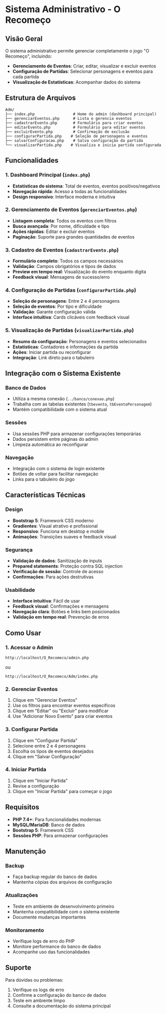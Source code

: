 # Sistema Administrativo - O Recomeço

## Visão Geral

O sistema administrativo permite gerenciar completamente o jogo "O Recomeço", incluindo:

- **Gerenciamento de Eventos**: Criar, editar, visualizar e excluir eventos
- **Configuração de Partidas**: Selecionar personagens e eventos para cada partida
- **Visualização de Estatísticas**: Acompanhar dados do sistema

## Estrutura de Arquivos

```
Adm/
├── index.php                 # Home do admin (dashboard principal)
├── gerenciarEventos.php      # Lista e gerencia eventos
├── cadastrarEvento.php       # Formulário para criar eventos
├── editarEvento.php          # Formulário para editar eventos
├── excluirEvento.php         # Confirmação de exclusão
├── configurarPartida.php    # Seleção de personagens e eventos
├── salvarConfiguracao.php    # Salva configuração da partida
└── visualizarPartida.php    # Visualiza e inicia partida configurada
```

## Funcionalidades

### 1. Dashboard Principal (`index.php`)
- **Estatísticas do sistema**: Total de eventos, eventos positivos/negativos
- **Navegação rápida**: Acesso a todas as funcionalidades
- **Design responsivo**: Interface moderna e intuitiva

### 2. Gerenciamento de Eventos (`gerenciarEventos.php`)
- **Listagem completa**: Todos os eventos com filtros
- **Busca avançada**: Por nome, dificuldade e tipo
- **Ações rápidas**: Editar e excluir eventos
- **Paginação**: Suporte para grandes quantidades de eventos

### 3. Cadastro de Eventos (`cadastrarEvento.php`)
- **Formulário completo**: Todos os campos necessários
- **Validação**: Campos obrigatórios e tipos de dados
- **Preview em tempo real**: Visualização do evento enquanto digita
- **Feedback visual**: Mensagens de sucesso/erro

### 4. Configuração de Partidas (`configurarPartida.php`)
- **Seleção de personagens**: Entre 2 e 4 personagens
- **Seleção de eventos**: Por tipo e dificuldade
- **Validação**: Garante configuração válida
- **Interface intuitiva**: Cards clicáveis com feedback visual

### 5. Visualização de Partidas (`visualizarPartida.php`)
- **Resumo da configuração**: Personagens e eventos selecionados
- **Estatísticas**: Contadores e informações da partida
- **Ações**: Iniciar partida ou reconfigurar
- **Integração**: Link direto para o tabuleiro

## Integração com o Sistema Existente

### Banco de Dados
- Utiliza a mesma conexão (`../banco/conexao.php`)
- Trabalha com as tabelas existentes (`tbevento`, `tbEventoPersonagem`)
- Mantém compatibilidade com o sistema atual

### Sessões
- Usa sessões PHP para armazenar configurações temporárias
- Dados persistem entre páginas do admin
- Limpeza automática ao reconfigurar

### Navegação
- Integração com o sistema de login existente
- Botões de voltar para facilitar navegação
- Links para o tabuleiro do jogo

## Características Técnicas

### Design
- **Bootstrap 5**: Framework CSS moderno
- **Gradientes**: Visual atrativo e profissional
- **Responsivo**: Funciona em desktop e mobile
- **Animações**: Transições suaves e feedback visual

### Segurança
- **Validação de dados**: Sanitização de inputs
- **Prepared statements**: Proteção contra SQL injection
- **Verificação de sessão**: Controle de acesso
- **Confirmações**: Para ações destrutivas

### Usabilidade
- **Interface intuitiva**: Fácil de usar
- **Feedback visual**: Confirmações e mensagens
- **Navegação clara**: Botões e links bem posicionados
- **Validação em tempo real**: Prevenção de erros

## Como Usar

### 1. Acessar o Admin
```
http://localhost/O_Recomeco/admin.php
```
ou
```
http://localhost/O_Recomeco/Adm/index.php
```

### 2. Gerenciar Eventos
1. Clique em "Gerenciar Eventos"
2. Use os filtros para encontrar eventos específicos
3. Clique em "Editar" ou "Excluir" para modificar
4. Use "Adicionar Novo Evento" para criar eventos

### 3. Configurar Partida
1. Clique em "Configurar Partida"
2. Selecione entre 2 e 4 personagens
3. Escolha os tipos de eventos desejados
4. Clique em "Salvar Configuração"

### 4. Iniciar Partida
1. Clique em "Iniciar Partida"
2. Revise a configuração
3. Clique em "Iniciar Partida" para começar o jogo

## Requisitos

- **PHP 7.4+**: Para funcionalidades modernas
- **MySQL/MariaDB**: Banco de dados
- **Bootstrap 5**: Framework CSS
- **Sessões PHP**: Para armazenar configurações

## Manutenção

### Backup
- Faça backup regular do banco de dados
- Mantenha cópias dos arquivos de configuração

### Atualizações
- Teste em ambiente de desenvolvimento primeiro
- Mantenha compatibilidade com o sistema existente
- Documente mudanças importantes

### Monitoramento
- Verifique logs de erro do PHP
- Monitore performance do banco de dados
- Acompanhe uso das funcionalidades

## Suporte

Para dúvidas ou problemas:
1. Verifique os logs de erro
2. Confirme a configuração do banco de dados
3. Teste em ambiente limpo
4. Consulte a documentação do sistema principal
